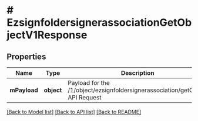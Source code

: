 # # EzsignfoldersignerassociationGetObjectV1Response

## Properties

Name | Type | Description | Notes
------------ | ------------- | ------------- | -------------
**mPayload** | **object** | Payload for the /1/object/ezsignfoldersignerassociation/getObject API Request | 

[[Back to Model list]](../../README.md#documentation-for-models) [[Back to API list]](../../README.md#documentation-for-api-endpoints) [[Back to README]](../../README.md)


